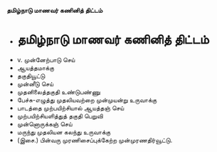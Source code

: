 **தமிழ்நாடு மாணவர் கணினித் திட்டம்**
- # தமிழ்நாடு மாணவர் கணினித் திட்டம்
- v. முன்னேற்பாடு செய்
- ஆயத்தமாக்கு
- தகுதியூட்டு
- முன்னீடு செய்
- முதனிலைத்தகுதி உண்டுபண்ணு
- பேச்சு-எழுத்து முதலியவற்றை முன்முயன்று உருவாக்கு
- பாடத்தை முற்பயிற்சியால் ஆயத்தஞ் செய்
- முற்பயிற்சியளித்துத் தகுதி பெறுவி
- முன்னொருக்கஞ் செய்
- மருந்து முதலியன கலந்து உருவாக்கு
- (இசை.) பின்வரு முரணிசைப்புக்கேற்ற முன்முரணதிர்வூட்டு.

